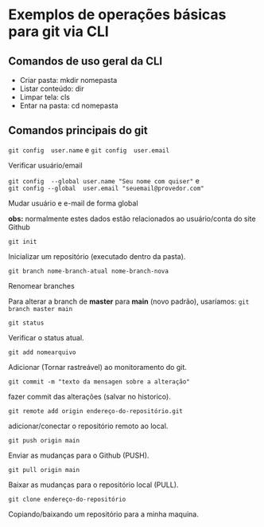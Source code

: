 # Exemplos de operações básicas para git via CLI

## Comandos de uso geral da CLI

- Criar pasta: mkdir nomepasta
- Listar conteúdo: dir
- Limpar tela: cls
- Entar na pasta: cd nomepasta 

## Comandos principais do git



`git config  user.name` e `git config  user.email`

Verificar usuário/email

`git config  --global user.name "Seu nome com quiser"`  e  
`git config --global  user.email "seuemail@provedor.com"`

Mudar usuário e e-mail de forma global

**obs:** normalmente estes dados estão relacionados ao usuário/conta do site Github


`git init`

Inicializar um repositório (executado dentro da pasta).

`git branch nome-branch-atual nome-branch-nova`

Renomear branches

Para alterar a branch de **master** para **main** (novo padrão), usaríamos: `git branch master main`

`git status`

Verificar o status atual.

`git add nomearquivo`

Adicionar (Tornar rastreável) ao monitoramento do git.

`git commit -m "texto da mensagen sobre a alteração"`

fazer commit das alterações (salvar no historico).

`git remote add origin endereço-do-repositório.git`

adicionar/conectar o repositório remoto ao local.

`git push origin main`

Enviar as mudanças para o Github (PUSH).

`git pull origin main`

Baixar as mudanças para o repositório local (PULL).

`git clone endereço-do-repositório`

Copiando/baixando um repositório para a minha maquina.

